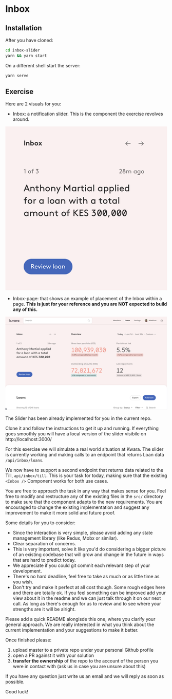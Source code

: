 # Inbox

## Installation

After you have cloned:

```sh
cd inbox-slider
yarn && yarn start
```

On a different shell start the server:

```sh
yarn serve
```

## Exercise

Here are 2 visuals for you:

- Inbox: a notification slider. This is the component the exercise revolves around.

![The Inbox](./assets/inbox.png)

- Inbox-page: that shows an example of placement of the Inbox within a page. **This is just for your reference and you are NOT expected to build any of this.**

![The Loan Page, with the Inbox](./assets/inbox-page.png)

The Slider has been already implemented for you in the current repo.

Clone it and follow the instructions to get it up and running.
If everything goes smoothly you will have a local version of the slider visibile on http://localhost:3000/

For this exercise we will simulate a real world situation at Kwara.
The slider is currently working and making calls to an endpoint that returns Loan data `/api/inbox/loans`.

We now have to support a second endpoint that returns data related to the Till, `api/inbox/till`.
This is your task for today, making sure that the existing `<Inbox />` Component works for both use cases.

You are free to approach the task in any way that makes sense for you.
Feel free to modify and restructure any of the existing files in the `src/` directory to make sure that the component adapts to the new requirements.
You are encouraged to change the existing implementation and suggest any improvement to make it more solid and future proof.

Some details for you to consider:

- Since the interaction is very simple, please avoid adding any state management library (like Redux, Mobx or similar).
- Clear separation of concerns.
- This is very important, solve it like you'd do considering a bigger picture of an existing codebase that will grow and change in the future in ways that are hard to predict today.
- We appreciate if you could git commit each relevant step of your development.
- There's no hard deadline, feel free to take as much or as little time as you wish.
- Don't try and make it perfect at all cost though. Some rough edges here and there are totally ok. If you feel something can be improved add your view about it in the readme and we can just talk through it on our next call. As long as there's enough for us to review and to see where your strengths are it will be alright.

Please add a quick README alongisde this one, where you clarify your general approach. We are really interested in what you think about the current implementation and your suggestions to make it better.

Once finished please:

1. upload master to a private repo under your personal Github profile
2. open a PR against it with your solution
3. **transfer the ownership** of the repo to the account of the person you were in contact with (ask us in case you are unsure about this)

If you have any question just write us an email and we will reply as soon as possible.

Good luck!
